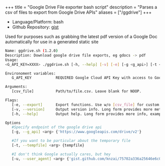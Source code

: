 +++
title = "Google Drive File exporter bash script"
description = "Parses a csv of files to export from Google Drive APIs"
aliases = ["/ggdrive"]
+++

- Language/Platform: bash
- Github Repository: [gist](https://gist.github.com/knzai/75702a336a25646e6c0039f96d5732b9)

Used for purposes such as grabbing the latest pdf version of a Google Doc automatically for use in a generated static site

```bash
Name: ggdrive.sh (1.2.0)
Description: Download google drive file exports, eg gdocs -> pdf
Usage: 
<G_API_KEY=XXXX> ./ggdrive.sh [-h, --help] [-v] [-e] [-g <g_api>] [-t <tempfile>] [-u <user_agent>] [csv_file]

Environoment variables:
   G_API_KEY           REQUIRED Google Cloud API Key with access to Google Drive API

Arguments:
   [csv_file]          Path/to/file.csv. Leave blank for NOOP.

Flags:
   [-e, --export]      Export functions. Use w/o [csv_file] for custom handling
   [-v, --version]     Output version info. Long form provides more metadata
   [-h, --help]        Output help. Long form provides more info, examples

Options
   #Specify endpoint of the google drive api
   [-g, --g_api] <arg> {'https://www.googleapis.com/drive/v2'}

   #If you want to be particular about the temporary file              
   [-t, --tempfile] <arg> {tempfile}

   #I don't think Google actually cares, but hey
   [-u, --user_agent] <arg> {'gist.github.com/knzai/75702a336a25646e6c0039f96d5732b9'}
```